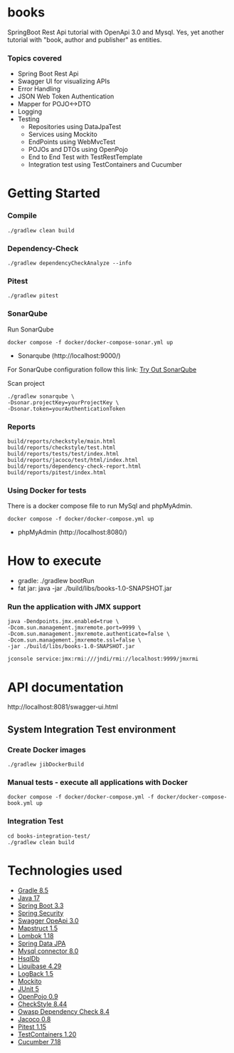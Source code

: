# books
SpringBoot Rest Api tutorial with OpenApi 3.0 and Mysql.
Yes, yet another tutorial with "book, author and publisher" as entities.

### Topics covered
- Spring Boot Rest Api
- Swagger UI for visualizing APIs
- Error Handling
- JSON Web Token Authentication
- Mapper for POJO<->DTO 
- Logging
- Testing
    - Repositories using DataJpaTest
    - Services using Mockito
    - EndPoints using WebMvcTest
    - POJOs and DTOs using OpenPojo
    - End to End Test with TestRestTemplate
    - Integration test using TestContainers and Cucumber

# Getting Started
### Compile
    ./gradlew clean build

### Dependency-Check
    ./gradlew dependencyCheckAnalyze --info

### Pitest
    ./gradlew pitest

### SonarQube
Run SonarQube

    docker compose -f docker/docker-compose-sonar.yml up

 - Sonarqube (http://localhost:9000/)

For SonarQube configuration follow this link: [Try Out SonarQube](https://docs.sonarqube.org/latest/setup/get-started-2-minutes/)

Scan project

    ./gradlew sonarqube \
    -Dsonar.projectKey=yourProjectKey \
    -Dsonar.token=yourAuthenticationToken

### Reports
    build/reports/checkstyle/main.html
    build/reports/checkstyle/test.html
    build/reports/tests/test/index.html
    build/reports/jacoco/test/html/index.html
    build/reports/dependency-check-report.html
    build/reports/pitest/index.html

### Using Docker for tests
There is a docker compose file to run MySql and phpMyAdmin.

    docker compose -f docker/docker-compose.yml up
 - phpMyAdmin (http://localhost:8080/)

# How to execute
 - gradle: ./gradlew bootRun
 - fat jar: java -jar ./build/libs/books-1.0-SNAPSHOT.jar

### Run the application with JMX support
    java -Dendpoints.jmx.enabled=true \
    -Dcom.sun.management.jmxremote.port=9999 \
    -Dcom.sun.management.jmxremote.authenticate=false \
    -Dcom.sun.management.jmxremote.ssl=false \
    -jar ./build/libs/books-1.0-SNAPSHOT.jar

    jconsole service:jmx:rmi:///jndi/rmi://localhost:9999/jmxrmi

# API documentation
http://localhost:8081/swagger-ui.html

## System Integration Test environment

### Create Docker images
    ./gradlew jibDockerBuild

### Manual tests - execute all applications with Docker

    docker compose -f docker/docker-compose.yml -f docker/docker-compose-book.yml up

### Integration Test

    cd books-integration-test/
    ./gradlew clean build

# Technologies used
- [Gradle 8.5](https://gradle.org)
- [Java 17](https://openjdk.java.net/projects/jdk/17)
- [Spring Boot 3.3](https://spring.io/projects/spring-boot)
- [Spring Security](https://spring.io/projects/spring-security)
- [Swagger OpeApi 3.0](https://swagger.io/specification)
- [Mapstruct 1.5](https://mapstruct.org)
- [Lombok 1.18](https://projectlombok.org)
- [Spring Data JPA](https://projects.spring.io/spring-data-jpa)
- [Mysql connector 8.0](https://www.mysql.com/products/connector)
- [HsqlDb](http://hsqldb.org)
- [Liquibase 4.29](https://www.liquibase.com)
- [LogBack 1.5](https://logback.qos.ch)
- [Mockito](https://site.mockito.org)
- [JUnit 5](https://junit.org/junit5)
- [OpenPojo 0.9](https://github.com/OpenPojo)
- [CheckStyle 8.44](https://checkstyle.sourceforge.io)
- [Owasp Dependency Check 8.4](https://owasp.org/www-project-dependency-check)
- [Jacoco 0.8](https://www.jacoco.org)
- [Pitest 1.15](https://pitest.org)
- [TestContainers 1.20](https://www.testcontainers.org)
- [Cucumber 7.18](https://cucumber.io)
